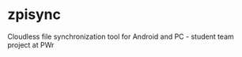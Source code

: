 zpisync
=======

Cloudless file synchronization tool for Android and PC - student team project at PWr